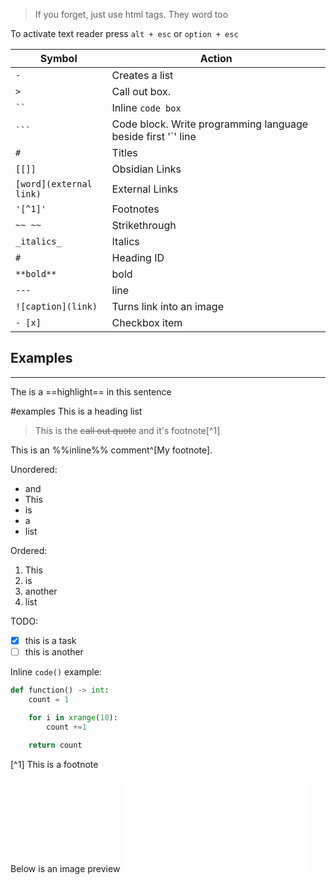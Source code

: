 > If you forget, just use html tags. They word too

To activate text reader press `alt + esc` or `option + esc`

| Symbol | Action             |
|--------|--------------------|
|  `-` | Creates a list     |
|  `>` | Call out box.      |
|  ` `` ` | Inline `code box`      |
|  ` ``` ` | Code block. Write programming language beside first '`' line|
|  `#` | Titles             |
|`[[]]`| Obsidian Links     |
|`[word](external link)`| External Links     |
| `'[^1]'`   | Footnotes         |
| `~~ ~~` | Strikethrough |
| `_italics_`| Italics|
| `#` | Heading ID|
| `**bold**` | bold |
| `---` | line |
| `![caption](link)` | Turns link into an image|
|`- [x]` | Checkbox item|

## Examples
---
The is a ==highlight== in this sentence

#examples This is a heading list

> This is the ~~call out quote~~ and it's footnote[^1]

This is an %%inline%% comment^[My footnote].

Unordered:
- and 
- This
- is 
- a
- list

Ordered:
1. This 
2. is 
3. another 
4. list

TODO:
- [x] this is a task 
- [ ] this is another

Inline `code()` example:

```python
def function() -> int:
	count = 1

	for i in xrange(10):
		count +=1 
		
	return count
```

[^1] This is a footnote

Below is an image preview
![this is an image preview of a page](Home.md)